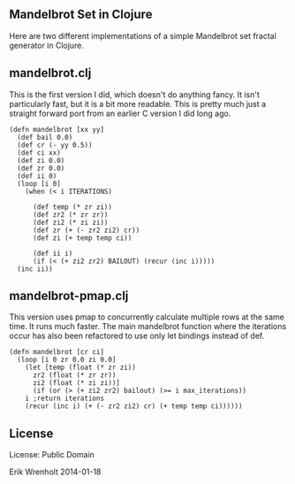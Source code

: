 Mandelbrot Set in Clojure
-------------------------

Here are two different implementations of a simple Mandelbrot set fractal generator in Clojure.

mandelbrot.clj
--------------
This is the first version I did, which doesn't do anything fancy. It isn't particularly fast, but it is a bit more readable. This is pretty much just a straight forward port from an earlier C version I did long ago.

	(defn mandelbrot [xx yy]
	  (def bail 0.0)
	  (def cr (- yy 0.5))
	  (def ci xx)
	  (def zi 0.0)
	  (def zr 0.0)
	  (def ii 0)
	  (loop [i 0]
		(when (< i ITERATIONS)

		  (def temp (* zr zi))
		  (def zr2 (* zr zr))
		  (def zi2 (* zi zi))
		  (def zr (+ (- zr2 zi2) cr))
		  (def zi (+ temp temp ci))
	  
		  (def ii i)
		  (if (< (+ zi2 zr2) BAILOUT) (recur (inc i)))))
	  (inc ii))
  

mandelbrot-pmap.clj
-------------------

This version uses pmap to concurrently calculate multiple rows at the same time. It runs much faster. The main mandelbrot function where the iterations occur has also been refactored to use only let bindings instead of def.

	(defn mandelbrot [cr ci]
	  (loop [i 0 zr 0.0 zi 0.0]
		(let [temp (float (* zr zi))
		  zr2 (float (* zr zr))
		  zi2 (float (* zi zi))]
		  (if (or (> (+ zi2 zr2) bailout) (>= i max_iterations))
		i ;return iterations
		(recur (inc i) (+ (- zr2 zi2) cr) (+ temp temp ci))))))

License
-------

License: Public Domain

Erik Wrenholt 2014-01-18
